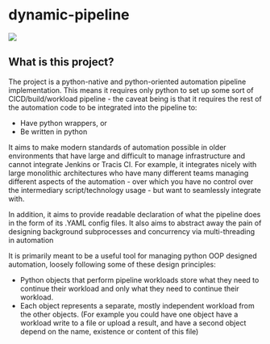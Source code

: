 # dynamic-pipeline

<img src="https://app.travis-ci.com/alexandreLamarre/dynamic-pipeline.svg?branch=main"/>

## What is this project?

The project is a python-native and python-oriented automation pipeline implementation.
This means it requires only python to set up some sort of CICD/build/workload pipeline - the caveat being is that it requires the rest of the automation code to be integrated into the pipeline to:

- Have python wrappers, or
- Be written in python

It aims to make modern standards of automation possible in older environments that have large and difficult to manage infrastructure and cannot integrate Jenkins or Tracis CI. For example, it integrates nicely with large monolithic architectures who have many different teams managing different aspects of the automation - over which you have no control over the intermediary script/technology usage - but want to seamlessly integrate with.

In addition, it aims to provide readable declaration of what the pipeline does in the form of its <pipeline>.YAML config files. It also aims to abstract away the pain of designing background subprocesses and concurrency via multi-threading in automation

It is primarily meant to be a useful tool for managing python OOP designed automation, loosely following some of these design principles:

- Python objects that perform pipeline workloads store what they need to continue their workload and only what they need to continue their workload.
- Each object represents a separate, mostly independent workload from the other objects. (For example you could have one object have a workload write to a file or upload a result, and have a second object depend on the name, existence or content of this file)

